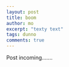 ```yaml
---
layout: post
title: boom
author: mo
excerpt: "texty text"
tags: dunno
comments: true
---
```


Post incoming.......
